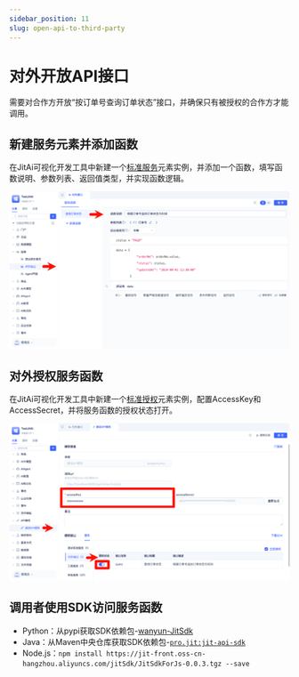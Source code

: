 ```yaml
---
sidebar_position: 11
slug: open-api-to-third-party
---
```


# 对外开放API接口
需要对合作方开放“按订单号查询订单状态”接口，并确保只有被授权的合作方才能调用。

## 新建服务元素并添加函数
在JitAi可视化开发工具中新建一个[标准服务](../../reference/framework/JitService/custom-business-service)元素实例，并添加一个函数，填写函数说明、参数列表、返回值类型，并实现函数逻辑。

![创建服务函数](./img/jitservice/create-service-element-and-add-function.png)

## 对外授权服务函数
在JitAi可视化开发工具中新建一个[标准授权](../../reference/framework/JitService/api-authorization)元素实例，配置AccessKey和AccessSecret，并将服务函数的授权状态打开。

![对外授权服务函数](./img/jitservice/authorize-service-function-externally.png)

## 调用者使用SDK访问服务函数
- Python：从pypi获取SDK依赖包-[wanyun-JitSdk](https://pypi.org/project/wanyun-JitSdk/)
- Java：从Maven中央仓库获取SDK依赖包-[`pro.jit:jit-api-sdk`](https://mvnrepository.com/artifact/pro.jit/jit-api-sdk)
- Node.js：```npm install https://jit-front.oss-cn-hangzhou.aliyuncs.com/jitSdk/JitSdkForJs-0.0.3.tgz --save```

